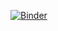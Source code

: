 [![Binder](https://mybinder.org/badge_logo.svg)](https://mybinder.org/v2/gh/Pratishtha-Singh/UDATE-W5/HEAD)
